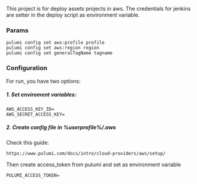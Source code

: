 This project is for deploy assets projects in aws. The credentials for jenkins are setter in the deploy script as environment variable.

### Params
```
pulumi config set aws:profile profile
pulumi config set aws:region region
pulumi config set generalTagName tagname
```

### Configuration
For run, you have two options:

##### 1. Set enviroment variables:

```
AWS_ACCESS_KEY_ID=
AWS_SECRET_ACCESS_KEY=
```

##### 2. Create config file in %userprofile%/.aws
Check this guide:
```
https://www.pulumi.com/docs/intro/cloud-providers/aws/setup/
```

Then create access_token from pulumi and set as environment variable
```
PULUMI_ACCESS_TOKEN=
```
